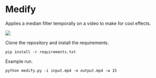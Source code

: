 # Medify
Applies a median filter temporally on a video to make for cool effects.

![](misc/animation.gif)


Clone the repository and install the requirements.

```
pip install -r requirements.txt
```

Example run.

```
python medify.py -i input.mp4 -o output.mp4 -w 15
```

